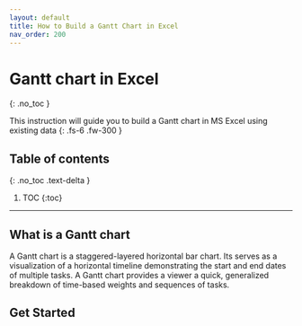 ```yaml
---
layout: default
title: How to Build a Gantt Chart in Excel
nav_order: 200
---
```


# Gantt chart in Excel
{: .no_toc }


This instruction will guide you to build a Gantt chart in MS Excel using existing data
{: .fs-6 .fw-300 }

## Table of contents
{: .no_toc .text-delta }

1. TOC
{:toc}

---

## What is a Gantt chart
A Gantt chart is a staggered-layered horizontal bar chart.
Its serves as a visualization of a horizontal timeline demonstrating the start and end dates of multiple tasks.
A Gantt chart provides a viewer a quick, generalized breakdown of time-based weights and sequences of tasks.

## Get Started


## 

